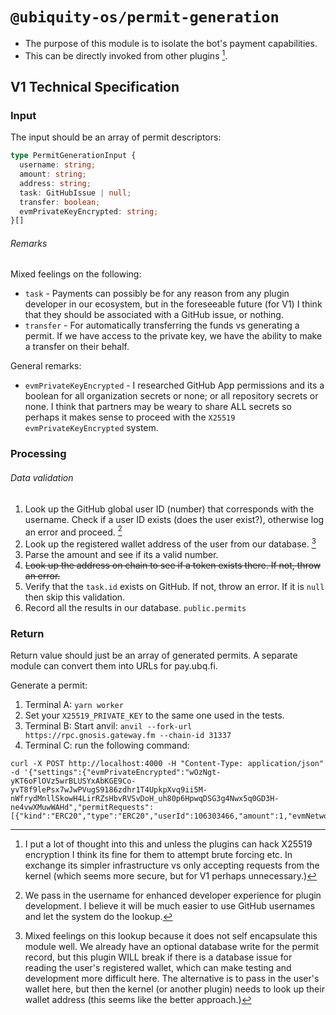 # `@ubiquity-os/permit-generation`

- The purpose of this module is to isolate the bot's payment capabilities.
- This can be directly invoked from other plugins [^1^].

## V1 Technical Specification

### Input

The input should be an array of permit descriptors:

```typescript
type PermitGenerationInput {
  username: string;
  amount: string;
  address: string;
  task: GitHubIssue | null;
  transfer: boolean;
  evmPrivateKeyEncrypted: string;
}[]
```

###### Remarks

Mixed feelings on the following:

- `task` - Payments can possibly be for any reason from any plugin developer in our ecosystem, but in the foreseeable future (for V1) I think that they should be associated with a GitHub issue, or nothing.
- `transfer` - For automatically transferring the funds vs generating a permit. If we have access to the private key, we have the ability to make a transfer on their behalf.

General remarks:

- `evmPrivateKeyEncrypted` - I researched GitHub App permissions and its a boolean for all organization secrets or none; or all repository secrets or none. I think that partners may be weary to share ALL secrets so perhaps it makes sense to proceed with the `X25519` `evmPrivateKeyEncrypted` system.

### Processing

###### Data validation

1. Look up the GitHub global user ID (number) that corresponds with the username. Check if a user ID exists (does the user exist?), otherwise log an error and proceed. [^2^]
1. Look up the registered wallet address of the user from our database. [^3^]
1. Parse the amount and see if its a valid number.
1. ~~Look up the address on chain to see if a token exists there. If not, throw an error.~~
1. Verify that the `task.id` exists on GitHub. If not, throw an error. If it is `null` then skip this validation.
1. Record all the results in our database. `public.permits`

### Return

Return value should just be an array of generated permits. A separate module can convert them into URLs for pay.ubq.fi.

[^1^]: I put a lot of thought into this and unless the plugins can hack X25519 encryption I think its fine for them to attempt brute forcing etc. In exchange its simpler infrastructure vs only accepting requests from the kernel (which seems more secure, but for V1 perhaps unnecessary.)

[^2^]: We pass in the username for enhanced developer experience for plugin development. I believe it will be much easier to use GitHub usernames and let the system do the lookup.

[^3^]: Mixed feelings on this lookup because it does not self encapsulate this module well. We already have an optional database write for the permit record, but this plugin WILL break if there is a database issue for reading the user's registered wallet, which can make testing and development more difficult here. The alternative is to pass in the user's wallet here, but then the kernel (or another plugin) needs to look up their wallet address (this seems like the better approach.)

Generate a permit:

1. Terminal A: `yarn worker`
2. Set your `X25519_PRIVATE_KEY` to the same one used in the tests.
3. Terminal B: Start anvil: `anvil --fork-url https://rpc.gnosis.gateway.fm --chain-id 31337`
4. Terminal C: run the following command:

```
curl -X POST http://localhost:4000 -H "Content-Type: application/json" -d '{"settings":{"evmPrivateEncrypted":"wOzNgt-yKT6oFlOVz5wrBLUSYxAbKGE9Co-yvT8f9lePsx7wJwPVugS9186zdhr1T4UpkpXvq9ii5M-nWfrydMnllSkowH4LirRZsHbvRVSvDoH_uh80p6HpwqDSG3g4Nwx5q0GD3H-ne4vwXMuwWAHd","permitRequests":[{"kind":"ERC20","type":"ERC20","userId":106303466,"amount":1,"evmNetworkId":31337,"tokenAddress":"0xe91D153E0b41518A2Ce8Dd3D7944Fa863463a97d","issueNodeId":"0x123"}]}}'
```
